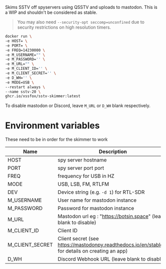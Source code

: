 Skims SSTV off spyservers using QSSTV and uploads to mastodon. This is a WIP and shouldn't be considered as stable.

> You may also need `--security-opt seccomp=unconfined` due to security restrictions on high resolution timers.

```sh
docker run \
-e HOST= \
-e PORT= \
-e FREQ=14230000 \
-e M_USERNAME="" \
-e M_PASSWORD='' \
-e M_URL="" \
-e M_CLIENT_ID='' \
-e M_CLIENT_SECRET='' \
-e D_WH='' \
-e MODE=USB \
--restart always \
--name sstv-20 \
ghcr.io/xssfox/sstv-skimmer:latest
```

To disable mastodon or Discord, leave `M_URL` or `D_WH` blank respectively. 


Environment variables
==
These need to be in order for the skimmer to work

| Name | Description                                                                                                  |
| ---- | ------------------------------------------------------------------------------------------------------------ |
| HOST | spy server hostname                                                                                          | 
| PORT | spy server port port                                                                                         |
| FREQ | frequency for USB in HZ                                                                                      |
| MODE | USB, LSB, FM, RTLFM                                                                                          |
| DEV  | Device string (e.g. `-d 1`) for RTL-SDR
| M_USERNAME | User name for mastodon instance                                                                        |
| M_PASSWORD | Password for mastodon instance                                                                         |
| M_URL |  Mastodon url eg : "https://botsin.space" (leave blank to disable)                                          |
| M_CLIENT_ID | Client ID                                                                                             |
| M_CLIENT_SECRET | Client secret (see https://mastodonpy.readthedocs.io/en/stable/# for  details on creating an app) | 
| D_WH | Discord Webhook URL (leave blank to disable)                                                                 | 
